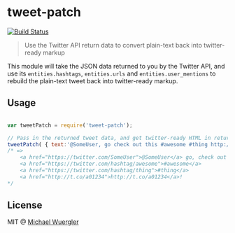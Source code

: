 # tweet-patch

[![Build Status](https://travis-ci.org/radiovisual/tweet-patch.svg?branch=master)](https://travis-ci.org/radiovisual/tweet-patch)

> Use the Twitter API return data to convert plain-text back into twitter-ready markup

This module will take the JSON data returned to you by the Twitter API, and use its 
`entities.hashtags`, `entities.urls` and `entities.user_mentions` to rebuild the plain-text tweet
back into twitter-ready markup.
 

## Usage

```js

var tweetPatch = require('tweet-patch');

// Pass in the returned tweet data, and get twitter-ready HTML in return
tweetPatch( { text:'@SomeUser, go check out this #awesome #thing http://t.co/a01234!' entities:{ ... }} );
/* =>
    <a href="https://twitter.com/SomeUser">@SomeUser</a> go, check out this 
    <a href="https://twitter.com/hashtag/awesome">#awesome</a> 
    <a href="https://twitter.com/hashtag/thing">#thing</a> 
    <a href="http://t.co/a01234">http://t.co/a01234</a>!
*/

```

## License

MIT @ [Michael Wuergler](http://numetriclabs.com/)


